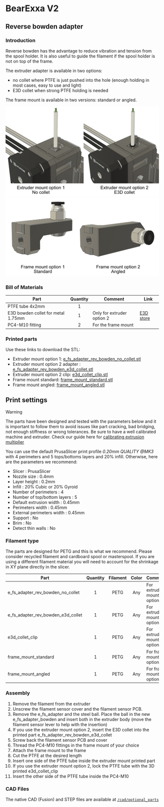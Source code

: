 # BearExxa V2

## Reverse bowden adapter


### Introduction

Reverse bowden has the advantage to reduce vibration and tension from the spool holder. It is also useful to guide the filament if the spool holder is not on top of the frame.

The extruder adapter is available in two options:
  - no collet where PTFE is just pushed into the hole (enough holding in most cases, easy to use and light)
  - E3D collet when strong PTFE holding is needed

The frame mount is available in two versions: standard or angled.

![Introduction reverse bowden](images/extruder_options.jpg)
![Introduction reverse bowden](images/frame_options.jpg)

### Bill of Materials

| Part                               | Quantity | Comment | Link |
|------------------------------------|:--------:|---------|------|
| PTFE tube 4x2mm                    |     1    |         |      |
| E3D bowden collet for metal 1.75mm |     1    | Only for extruder option 2 | [E3D store](https://e3d-online.com/products/embedded-bowden-coupling-for-metal) |
| PC4-M10 fitting                    |     2    | For the frame mount        |  |


### Printed parts

Use these links to download the STL:
  - Extruder mount option 1: [e_fs_adapter_rev_bowden_no_collet.stl](printed_parts/stl/e_fs_adapter_rev_bowden_no_collet.stl?raw=true)
  - Extruder mount option 2 adapter : [e_fs_adapter_rev_bowden_e3d_collet.stl](printed_parts/stl/e_fs_adapter_rev_bowden_e3d_collet.stl?raw=true)
  - Extruder mount option 2 clip: [e3d_collet_clip.stl](printed_parts/stl/e3d_collet_clip.stl?raw=true)
  - Frame mount standard: [frame_mount_standard.stl](printed_parts/stl/frame_mount_standard.stl?raw=true)
  - Frame mount angled: [frame_mount_angled.stl](printed_parts/stl/frame_mount_angled.stl?raw=true)


## Print settings

> [!WARNING]
> The parts have been designed and tested with the parameters below and it is important to follow them to avoid issues like part cracking, bad bridging, not enough stiffness or wrong tolerances. Be sure to have a well calibrated machine and extruder. Check our guide here for [calibrating extrusion multiplier](https://guides.bear-lab.com/Guide/Extrusion+multiplier+and+filament+diameter/8?lang=en)

You can use the default PrusaSlicer print profile *0.20mm QUALITY @MK3* with 4 perimeters and 5 tops/bottoms layers and 20% infill. Otherwise, here are the parameters we recommend:

  * Slicer : PrusaSlicer
  * Nozzle size : 0.4mm
  * Layer height : 0.2mm
  * Infill : 20% Cubic or 20% Gyroid
  * Number of perimeters : 4
  * Number of top/bottom layers : 5
  * Default extrusion width : 0.45mm
  * Perimeters width : 0.45mm
  * External perimeters width : 0.45mm
  * Support : No
  * Brim : No
  * Detect thin walls : No



### Filament type

The parts are designed for PETG and this is what we recommend. Please consider recycled filament and cardboard spool or masterspool. If you are using a different filament material you will need to account for the shrinkage in XY plane directly in the slicer.

| Part                               | Quantity |    Filament    | Color | Comment                     |
|------------------------------------|:--------:|:--------------:|:-----:|-----------------------------|
| e_fs_adapter_rev_bowden_no_collet  |     1    |      PETG      |  Any  | For extruder mount option 1 |
| e_fs_adapter_rev_bowden_e3d_collet |     1    |      PETG      |  Any  | For extruder mount option 2 |
| e3d_collet_clip                    |     1    |      PETG      |  Any  | For extruder mount option 2 |
| frame_mount_standard               |     1    |      PETG      |  Any  | For frame mount option 1    |
| frame_mount_angled                 |     1    |      PETG      |  Any  | For frame mount option 2    |


### Assembly

1. Remove the filament from the extruder
2. Unscrew the filament sensor cover and the filament sensor PCB.
3. Remove the e_fs_adapter and the steel ball. Place the ball in the new e_fs_adapter_bowden and insert both in the extruder body (move the filament sensor lever to help with the insertion)
4. If you use the extruder mount option 2, insert the E3D collet into the printed part e_fs_adapter_rev_bowden_e3d_collet
5. Screw back the filament sensor PCB and cover
6. Thread the PC4-M10 fittings in the frame mount of your choice
7. Attach the frame mount to the frame
8. Cut the PTFE at the desired length
9. Insert one side of the PTFE tube inside the extruder mount printed part
10. If you use the extruder mount option 2, lock the PTFE tube with the 3D printed e3d_collet_clip
11. Insert the other side of the PTFE tube inside the PC4-M10


### CAD Files

The native CAD (Fusion) and STEP files are available at [`/cad/optional_parts`](/cad/optional_parts)